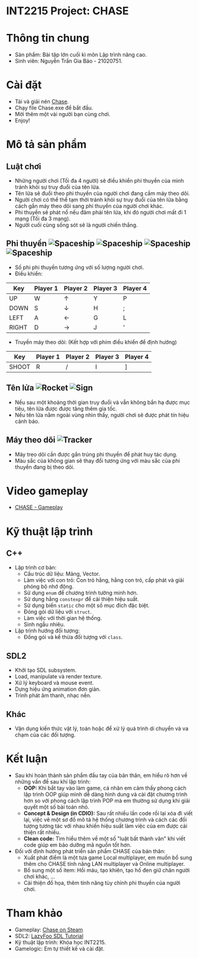 # INT2215 Project: CHASE #
# Thông tin chung #
  - Sản phẩm: Bài tập lớn cuối kì môn Lập trình nâng cao.
  - Sinh viên: Nguyễn Trần Gia Bảo - 21020751.
# Cài đặt #
  - Tải và giải nén [Chase](https://drive.google.com/file/d/1ZHJw16yve_QTpMsUJAVi1zcBFzRKaKcU/view?usp=sharing).
  - Chạy file Chase.exe để bắt đầu.
  - Mời thêm một vài người bạn cùng chơi.
  - Enjoy!
# Mô tả sản phẩm #
## Luật chơi ##
  - Những người chơi (Tối đa 4 người) sẽ điều khiển phi thuyền của mình tránh khỏi sự truy đuổi của tên lửa.
  - Tên lửa sẽ đuổi theo phi thuyền của người chơi đang cầm máy theo dõi.
  - Người chơi có thể thể tạm thời tránh khỏi sự truy đuổi của tên lửa bằng cách gắn máy theo dõi sang phi thuyền của người chơi khác.
  - Phi thuyền sẽ phát nổ nếu đâm phải tên lửa, khi đó người chơi mất đi 1 mạng (Tối đa 3 mạng).
  - Người cuối cùng sống sót sẽ là người chiến thắng.
## Phi thuyền ![Spaceship](https://github.com/onlyzabao/Project-Chase/blob/main/asset/png/playground/spaceship_1.png "Phi thuyền 1") ![Spaceship](https://github.com/onlyzabao/Project-Chase/blob/main/asset/png/playground/spaceship_2.png "Phi thuyền 2") ![Spaceship](https://github.com/onlyzabao/Project-Chase/blob/main/asset/png/playground/spaceship_3.png "Phi thuyền 3") ![Spaceship](https://github.com/onlyzabao/Project-Chase/blob/main/asset/png/playground/spaceship_4.png "Phi thuyền 4")
  - Số phi phi thuyền tương ứng với số lượng người chơi.
  - Điều khiển:
  
  Key         | Player 1 | Player 2 | Player 3 | Player 4
------------- | -------- | -------- | -------- | --------
  UP          | W        | &#8593;  | Y        | P
  DOWN        | S        | &#8595;  | H        | ;
  LEFT        | A        | &#8592;  | G        | L
  RIGHT       | D        | &#8594;  | J        | '
  
  - Truyền máy theo dõi: (Kết hợp với phím điều khiển để định hướng)
  
  Key         | Player 1 | Player 2 | Player 3 | Player 4
------------- | -------- | -------- | -------- | --------
  SHOOT       | R        | /        | I        | ]
  
## Tên lửa ![Rocket](https://github.com/onlyzabao/Project-Chase/blob/main/asset/rocket.png "Trạng thái truy đuổi") ![Sign](https://github.com/onlyzabao/Project-Chase/blob/main/asset/sign.png "Trạng thái cảnh bảo")
  - Nếu sau một khoảng thời gian truy đuổi và vẫn không bắn hạ được mục tiêu, tên lửa được được tăng thêm gia tốc.
  - Nếu tên lửa nằm ngoài vùng nhìn thấy, người chơi sẽ được phát tín hiệu cảnh báo.
## Máy theo dõi ![Tracker](https://github.com/onlyzabao/Project-Chase/blob/main/asset/png/playground/tracker.png "Máy theo dõi")
  - Máy treo dõi cần được gắn trúng phi thuyền để phát huy tác dụng.
  - Màu sắc của không gian sẽ thay đổi tương ứng với màu sắc của phi thuyền đang bị theo dõi.
# Video gameplay #
  - [CHASE - Gameplay]()
# Kỹ thuật lập trình #
## C++ ##
  - Lập trình cơ bản:
    - Cấu trúc dữ liệu: Mảng, Vector.
    - Làm việc với con trỏ: Con trỏ hằng, hằng con trỏ, cấp phát và giải phóng bộ nhớ động.
    - Sử dụng `enum` để chương trình tường minh hơn.
    - Sử dụng hằng `constexpr` để cải thiện hiệu suất.
    - Sử dụng biến `static` cho một số mục đích đặc biệt.
    - Đóng gói dữ liệu với `struct`.
    - Làm việc với thời gian hệ thống.
    - Sinh ngẫu nhiêu.
  - Lập trình hướng đối tượng:
    - Đống gói và kế thừa đối tượng với `class`.
## SDL2 ##
  - Khởi tạo SDL subsystem.
  - Load, manipulate và render texture.
  - Xử lý keyboard và mouse event.
  - Dựng hiệu ứng animation đơn giản.
  - Trình phát âm thanh, nhạc nền.
## Khác ##
  - Vận dụng kiến thức vật lý, toán hoặc để xử lý quá trình di chuyển và va chạm của các đối tượng.
# Kết luận #
  - Sau khi hoàn thành sản phẩm đầu tay của bản thân, em hiểu rõ hơn về những vấn đề sau khi lập trình:
    - __OOP:__ Khi bắt tay vào làm game, cá nhân em cảm thấy phong cách lập trình OOP giúp mình dễ dàng hình dung và cài đặt chương trình hơn so với phong cách lập trình POP mà em thường sử dụng khi giải quyết một số bài toán nhỏ.
    - __Concept & Design (in CDIO):__ Sau rất nhiều lần code rồi lại xóa đi viết lại, việc vẽ một sơ đồ mô tả hệ thống chương trình và cách các đối tượng tương tác với nhau khiến hiệu suất làm việc của em được cải thiện rất nhiều.
    - __Clean code:__ Tìm hiểu thêm về một số "luật bất thành văn" khi viết code giúp em bảo dưỡng mã nguồn tốt hơn.
 - Đối với định hướng phát triển sản phẩm CHASE của bản thân:
    - Xuất phát điểm là một tựa game Local multiplayer, em muốn bổ sung thêm cho CHASE tính năng LAN multiplayer và Online multiplayer.
    - Bổ sung một số item: Hồi máu, tạo khiên, tạo hố đen giữ chân người chơi khác, ...
    - Cải thiện đồ họa, thêm tính năng tùy chỉnh phi thuyền của người chơi.
# Tham khảo #
  - Gameplay: [Chase on Steam](https://store.steampowered.com/app/867390/Chase/)
  - SDL2: [LazyFoo SDL Tutorial](https://lazyfoo.net/tutorials/SDL/)
  - Kỹ thuật lập trình: Khóa học INT2215.
  - Gamelogic: Em tự thiết kế và cài đặt.
    
  

